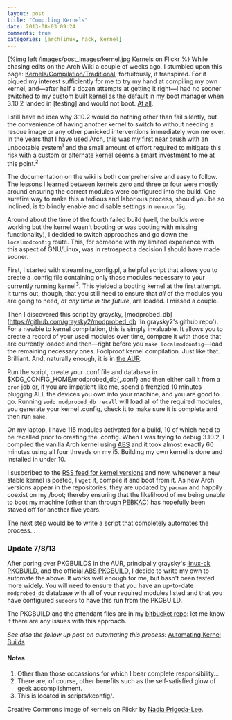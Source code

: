 ```yaml
---
layout: post
title: "Compiling Kernels"
date: 2013-08-03 09:24
comments: true
categories: [archlinux, hack, kernel]
---
```

{%img left /images/post_images/kernel.jpg Kernels on Flickr %}
While chasing edits on the Arch Wiki a couple of weeks ago, I stumbled upon 
this page: 
[Kernels/Compilation/Traditional](https://wiki.archlinux.org/index.php/Kernels/Compilation/Traditional 'What it says on the tin…');
fortuitously, it transpired. For it piqued my interest sufficiently for me to
try my hand at compiling my own kernel, and—after half a dozen attempts at
getting it right—I had no sooner switched to my custom built kernel as the
default in my boot manager when 3.10.2 landed in [testing] and would not boot.
[At all](https://bbs.archlinux.org/viewtopic.php?id=167090 'Forum thread').

I still have no idea why 3.10.2 would do nothing other than fail silently, but
the convenience of having another kernel to switch to without needing a rescue
image or any other panicked interventions immediately won me over. In the years
that I have used Arch, this was my 
[first near brush](http://jasonwryan.com/blog/2012/07/19/breakage/ 'Post on the Myth of Breakage') 
with an unbootable system<sup>1</sup> and the small amount of effort required to
mitigate this risk with a custom or alternate kernel seems a smart investment to
me at this point.<sup>2</sup>

The documentation on the wiki is both comprehensive and easy to follow. The
lessons I learned between kernels zero and three or four were mostly around
ensuring the correct modules were configured into the build. One surefire way to
make this a tedious and laborious process, should you be so inclined, is to
blindly enable and disable settings in `menuconfig`.

Around about the time of the fourth failed build (well, the builds were working
but the kernel wasn't booting or was booting with missing functionality), I
decided to switch approaches and go down the `localmodconfig` route. This, for
someone with my limited experience with this aspect of GNU/Linux, was in
retrospect a decision I should have made sooner. 

First, I started with <span class="file">streamline_config.pl</span>, a helpful
script that allows you to create a <span class="file">.config</span> file 
containing only those modules necessary to your currently running
kernel<sup>3</sup>. This yielded a booting kernel at the first attempt. It turns
out, though, that you still need to ensure that *all* of the modules you are
going to need, *at any time in the future*, are loaded. I missed a couple.

Then I discovered this script by graysky,
[modprobed_db](https://github.com/graysky2/modprobed_db 'In graysky2's github repo').
For a newbie to kernel compilation, this is simply invaluable. It allows you to
create a record of your used modules over time, compare it with those that are
currently loaded and then—right before you `make localmodconfig`—load the
remaining necessary ones. Foolproof kernel compilation. Just like that.
Brilliant. And, naturally enough, it is in
[the AUR](https://aur.archlinux.org/packages/modprobed_db/ 'AUR package').

Run the script, create your <span class="file">.conf</span> file and database in 
<span class="file">$XDG_CONFIG_HOME/modprobed_db{,.conf}</span> and then either
call it from a `cron` job or, if you are impatient like me, spend a frenzied 10
minutes plugging ALL the devices you own into your machine, and you are good to
go. Running `sudo modprobed_db recall` will load all of the required modules,
you generate your kernel <span class="file">.config</span>, check it to make
sure it is complete and then run `make`.

On my laptop, I have 115 modules activated for a build, 10 of which need to be
recalled prior to creating the <span class="file">.config</span>. When I was
trying to debug 3.10.2, I compiled the vanilla Arch kernel using 
[ABS](https://wiki.archlinux.org/index.php/Abs 'Wiki page on Arch Build System')
and it took almost exactly 60 minutes using all four threads on my i5. Building 
my own kernel is done and installed in under 10.

I susbcribed to the [RSS feed for kernel versions](https://www.kernel.org/feeds/kdist.xml 'Kernel updates') 
and now, whenever a new stable kernel is posted, I `wget` it, compile it and
boot from it. As new Arch versions appear in the repositories, they are updated
by `pacman` and happily coexist on my <span class="file">/boot</span>; thereby
ensuring that the likelihood of me being unable to boot my machine (other than
through 
<acronym title="Problem Exists Between Keyboard And Chair">PEBKAC</acronym>)
has hopefully been staved off for another five years.

The next step would be to write a script that completely automates the process…

### Update 7/8/13
After poring over PKGBUILDS in the AUR, principally graysky's
[linux-ck PKGBUILD](https://aur.archlinux.org/packages/linux-ck/ 'Arch User Repository'),
and the official 
[ABS PKGBUILD](https://projects.archlinux.org/svntogit/packages.git/tree/trunk?h=packages/linux 'Arch SVN Package Repo'),
I decide to write my own to automate the above. It works well enough for me, but
hasn't been tested more widely. You will need to ensure that you have an
up-to-date `modprobed_db` database with all of your required modules listed and 
that you have configured `sudoers` to have this run from the PKGBUILD.

The PKGBUILD and the attendant files are in my
[bitbucket repo](https://bitbucket.org/jasonwryan/shiv/src/tip/Build/linux-jwr 'PKGBUILD and related files'):
let me know if there are any issues with this approach.

*See also the follow up post on automating this process:* [Automating Kernel Builds](http://jasonwryan.com/blog/2013/08/24/automating-kernels/ 'Newer post')

#### Notes
1. Other than those occassions for which I bear complete responsibility…
2. There are, of course, other benefits such as the self-satisfied glow of geek
   accomplishment.
3. This is located in <span class="file">scripts/kconfig/</span>.

Creative Commons image of kernels on Flickr by 
[Nadia Prigoda-Lee](http://www.flickr.com/photos/the_girl/56432091).
